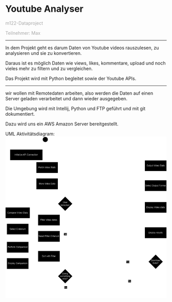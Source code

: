 # Youtube Analyser
<span style="color:darkgray">m122-Dataproject</span>

<span style="color:darkgray">Teilnehmer: Max</span>

----------------

In dem Projekt geht es darum Daten von Youtube videos rauszulesen, zu analysieren und sie zu konvertieren.

Daraus ist es möglich Daten wie views, likes, kommentare, upload und noch vieles mehr zu filtern und zu vergleichen.

Das Projekt wird mit Python begleitet sowie der Youtube APIs.

----------------


wir wollen mit Remotedaten arbeiten, also werden die Daten auf einen Server geladen verarbeitet und dann wieder ausgegeben.

Die Umgebung wird mit Intellij, Python und FTP geführt und mit git dokumentiert.

Dazu wird uns ein AWS Amazon Server bereitgestellt.

UML Aktivitätsdiagram:
![img.png](img.png)